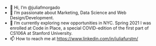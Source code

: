 - 👋 Hi, I’m @juliafmorgado
- 👀 I’m passionate about Marketing, Data Science and Web Design/Development.
- 🌱 I’m currently exploring new opportunities in NYC. Spring 2021 I was enrolled at Code in Place, a special COVID-edition of the first part of CS106A at Stanford University.
- 📫 How to reach me at https://www.linkedin.com/in/juliafurstm/

<!---
juliafmorgado/juliafmorgado is a ✨ special ✨ repository because its `README.md` (this file) appears on your GitHub profile.
You can click the Preview link to take a look at your changes.
--->
